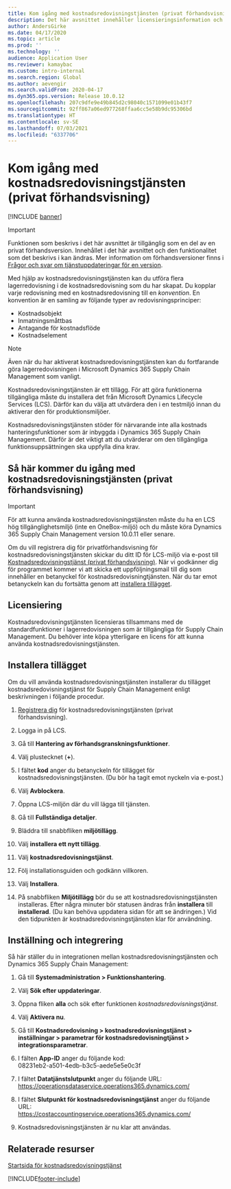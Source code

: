 ```yaml
---
title: Kom igång med kostnadsredovisningstjänsten (privat förhandsvisning)
description: Det här avsnittet innehåller licensieringsinformation och Installationsinstruktioner för kostnadsredovisningstjänst.
author: AndersGirke
ms.date: 04/17/2020
ms.topic: article
ms.prod: ''
ms.technology: ''
audience: Application User
ms.reviewer: kamaybac
ms.custom: intro-internal
ms.search.region: Global
ms.author: aevengir
ms.search.validFrom: 2020-04-17
ms.dyn365.ops.version: Release 10.0.12
ms.openlocfilehash: 207c9dfe9e49b845d2c98040c1571099e01b43f7
ms.sourcegitcommit: 92ff867a06ed977268ffaa6cc5e58b9dc95306bd
ms.translationtype: HT
ms.contentlocale: sv-SE
ms.lasthandoff: 07/03/2021
ms.locfileid: "6337706"
---
```

# <a name="get-started-with-the-cost-accounting-service-private-preview"></a>Kom igång med kostnadsredovisningstjänsten (privat förhandsvisning)

[!INCLUDE [banner](../includes/banner.md)]

> [!IMPORTANT]
> Funktionen som beskrivs i det här avsnittet är tillgänglig som en del av en privat förhandsversion. Innehållet i det här avsnittet och den funktionalitet som det beskrivs i kan ändras. Mer information om förhandsversioner finns i [Frågor och svar om tjänstuppdateringar för en version](../../fin-ops-core/fin-ops/get-started/one-version.md).

Med hjälp av kostnadsredovisningstjänsten kan du utföra flera lagerredovisning i de kostnadsredovisning som du har skapat. Du kopplar varje redovisning med en kostnadsredovisning till en *konvention*. En konvention är en samling av följande typer av redovisningsprinciper:

- Kostnadsobjekt
- Inmatningsmåttbas
- Antagande för kostnadsflöde
- Kostnadselement

> [!NOTE]
> Även när du har aktiverat kostnadsredovisningstjänsten kan du fortfarande göra lagerredovisningen i Microsoft Dynamics 365 Supply Chain Management som vanligt.

Kostnadsredovisningstjänsten är ett tillägg. För att göra funktionerna tillgängliga måste du installera det från Microsoft Dynamics Lifecycle Services (LCS). Därför kan du välja att utvärdera den i en testmiljö innan du aktiverar den för produktionsmiljöer.

Kostnadsredovisningstjänsten stöder för närvarande inte alla kostnads hanteringsfunktioner som är inbyggda i Dynamics 365 Supply Chain Management. Därför är det viktigt att du utvärderar om den tillgängliga funktionsuppsättningen ska uppfylla dina krav.

## <a name="how-to-get-the-cost-accounting-service-private-preview"></a><a name="sign-up"></a>Så här kommer du igång med kostnadsredovisningstjänsten (privat förhandsvisning)

> [!IMPORTANT]
> För att kunna använda kostnadsredovisningstjänsten måste du ha en LCS hög tillgänglighetsmiljö (inte en OneBox-miljö) och du måste köra Dynamics 365 Supply Chain Management version 10.0.11 eller senare.

Om du vill registrera dig för privatförhandsvisning för kostnadsredovisningstjänsten skickar du ditt ID för LCS-miljö via e-post till [Kostnadsredovisningstjänst (privat förhandsvisning)](mailto:aevengir@microsoft.com?subject=Cost%20accounting%20service%20%28private%20preview%29). När vi godkänner dig för programmet kommer vi att skicka ett uppföljningsmail till dig som innehåller en betanyckel för kostnadsredovisningtjänsten. När du tar emot betanyckeln kan du fortsätta genom att [installera tillägget](#install).

## <a name="licensing"></a>Licensiering

Kostnadsredovisningstjänsten licensieras tillsammans med de standardfunktioner i lagerredovisningen som är tillgängliga för Supply Chain Management. Du behöver inte köpa ytterligare en licens för att kunna använda kostnadsredovisningstjänsten.

## <a name="install-the-add-in"></a><a name="install"></a>Installera tillägget

Om du vill använda kostnadsredovisningstjänsten installerar du tillägget kostnadsredovisningstjänst för Supply Chain Management enligt beskrivningen i följande procedur.

1. [Registrera dig](#sign-up) för kostnadsredovisningstjänsten (privat förhandsvisning).

1. Logga in på LCS.

1. Gå till **Hantering av förhandsgranskningsfunktioner**.

1. Välj plustecknet (**+**).

1. I fältet **kod** anger du betanyckeln för tillägget för kostnadsredovisningstjänsten. (Du bör ha tagit emot nyckeln via e-post.)

1. Välj **Avblockera**.

1. Öppna LCS-miljön där du vill lägga till tjänsten.

1. Gå till **Fullständiga detaljer**.

1. Bläddra till snabbfliken **miljötillägg**.

1. Välj **installera ett nytt tillägg**.

1. Välj **kostnadsredovisningstjänst**.

1. Följ installationsguiden och godkänn villkoren.

1. Välj **Installera**.

1. På snabbfliken **Miljötillägg** bör du se att kostnadsredovisningstjänsten installeras. Efter några minuter bör statusen ändras från **installera** till **installerad**. (Du kan behöva uppdatera sidan för att se ändringen.) Vid den tidpunkten är kostnadsredovisningstjänsten klar för användning.

## <a name="set-up-the-integration"></a>Inställning och integrering

Så här ställer du in integrationen mellan kostnadsredovisningstjänsten och Dynamics 365 Supply Chain Management:

1. Gå till **Systemadministration > Funktionshantering**.

1. Välj **Sök efter uppdateringar**.

1. Öppna fliken **alla** och sök efter funktionen *kostnadsredovisningstjänst*.

1. Välj **Aktivera nu**.

1. Gå till **Kostnadsredovisning > kostnadsredovisningstjänst > inställningar > parametrar för kostnadsredovisningtjänst > integrationsparametrar**.

1. I fälten **App-ID** anger du följande kod:<br> 08231eb2-a501-4edb-b3c5-aede5e5e0c3f

1. I fältet **Datatjänstslutpunkt** anger du följande URL:<br>https://operationsdataservice.operations365.dynamics.com/

1. I fältet **Slutpunkt för kostnadsredovisningstjänst** anger du följande URL:<br>https://costaccountingservice.operations365.dynamics.com/

1. Kostnadsredovisningstjänsten är nu klar att användas.

## <a name="related-resources"></a>Relaterade resurser

[Startsida för kostnadsredovisningstjänst](cost-accounting-service-home.md)


[!INCLUDE[footer-include](../../includes/footer-banner.md)]